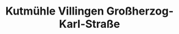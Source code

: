 ---
title: "Kutmühle Villingen Großherzog-Karl-Straße"
url: /villingen-schwenningen/kutmuehle-villingen-grossherzog-karl-strasse/
shop: Bäckerei
---